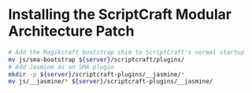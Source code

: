 # Installing the ScriptCraft Modular Architecture Patch

```bash
# Add the Magikcraft bootstrap shim to ScriptCraft's normal startup
mv js/sma-bootstrap ${server}/scriptcraft/plugins/
# Add Jasmine as an SMA plugin
mkdir -p ${server}/scriptcraft-plugins/__jasmine/*
mv js/__jasmine/* ${server}/scriptcraft-plugins/__jasmine/
```

